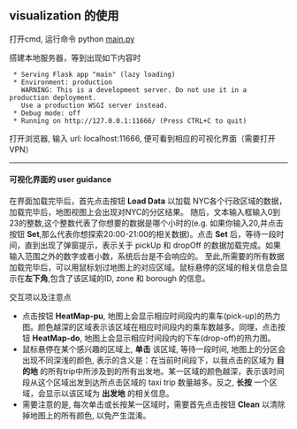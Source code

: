 ## visualization 的使用
打开cmd, 运行命令 python [main.py](https://github.com/Aloereed/LSDOS_Taxi_Analysis/blob/main/visualization/main.py) 

搭建本地服务器，等到出现如下内容时
```
 * Serving Flask app "main" (lazy loading)
 * Environment: production
   WARNING: This is a development server. Do not use it in a production deployment.
   Use a production WSGI server instead.
 * Debug mode: off
 * Running on http://127.0.0.1:11666/ (Press CTRL+C to quit)
```
打开浏览器, 输入 url:  localhost:11666, 便可看到相应的可视化界面（需要打开VPN）


---

#### 可视化界面的 user guidance

在界面加载完毕后，首先点击按钮 **Load Data** 以加载 NYC各个行政区域的数据，加载完毕后，地图视图上会出现对NYC的分区结果。
随后，文本输入框输入0到23的整数,这个整数代表了你想要的数据是哪个小时的(e.g. 如果你输入20,并点击按钮 **Set**,那么代表你想探索20:00-21:00的相关数据)。点击 **Set** 后，等待一段时间，直到出现了弹窗提示，表示关于 pickUp 和 dropOff 的数据加载完成。如果输入范围之外的数字或者小数，系统后台是不会响应的。
至此,所需要的所有数据加载完毕后，可以用鼠标划过地图上的对应区域。鼠标悬停的区域的相关信息会显示在**左下角**,包含了该区域的ID, zone 和 borough 的信息。

交互项以及注意点
* 点击按钮 **HeatMap-pu**, 地图上会显示相应时间段内的乘车(pick-up)的热力图。颜色越深的区域表示该区域在相应时间段内的乘车数越多。同理，点击按钮 **HeatMap-do**, 地图上会显示相应时间段内的下车(drop-off)的热力图。
* 鼠标悬停在某个感兴趣的区域上, **单击** 该区域, 等待一段时间, 地图上的分区会出现不同深浅的颜色, 表示的含义是：在当前时间段下，以我点击的区域为 **目的地** 的所有trip中所涉及到的所有出发地。某一区域的颜色越深，表示该时间段从这个区域出发到达所点击区域的 taxi trip 数量越多。反之, **长按** 一个区域，会显示以该区域为 **出发地** 的相关信息。
* 需要注意的是, 每次单击或长按某一区域时，需要首先点击按钮 **Clean** 以清除掉地图上的所有颜色, 以免产生混淆。
